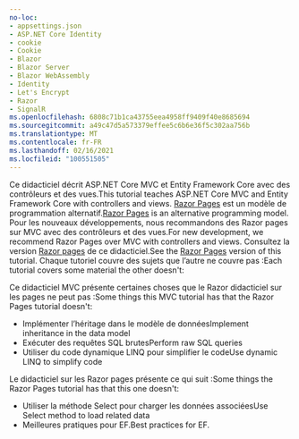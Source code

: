 ```yaml
---
no-loc:
- appsettings.json
- ASP.NET Core Identity
- cookie
- Cookie
- Blazor
- Blazor Server
- Blazor WebAssembly
- Identity
- Let's Encrypt
- Razor
- SignalR
ms.openlocfilehash: 6808c71b1ca43755eea4958ff9409f40e8685694
ms.sourcegitcommit: a49c47d5a573379effee5c6b6e36f5c302aa756b
ms.translationtype: MT
ms.contentlocale: fr-FR
ms.lasthandoff: 02/16/2021
ms.locfileid: "100551505"
---
```

<span data-ttu-id="060e5-101">Ce didacticiel décrit ASP.NET Core MVC et Entity Framework Core avec des contrôleurs et des vues.</span><span class="sxs-lookup"><span data-stu-id="060e5-101">This tutorial teaches ASP.NET Core MVC and Entity Framework Core with controllers and views.</span></span> <span data-ttu-id="060e5-102">[ Razor Pages](xref:razor-pages/index) est un modèle de programmation alternatif.</span><span class="sxs-lookup"><span data-stu-id="060e5-102">[Razor Pages](xref:razor-pages/index) is an alternative programming model.</span></span> <span data-ttu-id="060e5-103">Pour les nouveaux développements, nous recommandons des Razor pages sur MVC avec des contrôleurs et des vues.</span><span class="sxs-lookup"><span data-stu-id="060e5-103">For new development, we recommend Razor Pages over MVC with controllers and views.</span></span> <span data-ttu-id="060e5-104">Consultez la version [ Razor pages](xref:data/ef-rp/intro) de ce didacticiel.</span><span class="sxs-lookup"><span data-stu-id="060e5-104">See the [Razor Pages](xref:data/ef-rp/intro) version of this tutorial.</span></span> <span data-ttu-id="060e5-105">Chaque tutoriel couvre des sujets que l’autre ne couvre pas :</span><span class="sxs-lookup"><span data-stu-id="060e5-105">Each tutorial covers some material the other doesn't:</span></span>

<span data-ttu-id="060e5-106">Ce didacticiel MVC présente certaines choses que le Razor didacticiel sur les pages ne peut pas :</span><span class="sxs-lookup"><span data-stu-id="060e5-106">Some things this MVC tutorial has that the Razor Pages tutorial doesn't:</span></span>

* <span data-ttu-id="060e5-107">Implémenter l’héritage dans le modèle de données</span><span class="sxs-lookup"><span data-stu-id="060e5-107">Implement inheritance in the data model</span></span>
* <span data-ttu-id="060e5-108">Exécuter des requêtes SQL brutes</span><span class="sxs-lookup"><span data-stu-id="060e5-108">Perform raw SQL queries</span></span>
* <span data-ttu-id="060e5-109">Utiliser du code dynamique LINQ pour simplifier le code</span><span class="sxs-lookup"><span data-stu-id="060e5-109">Use dynamic LINQ to simplify code</span></span>

<span data-ttu-id="060e5-110">Le didacticiel sur les Razor pages présente ce qui suit :</span><span class="sxs-lookup"><span data-stu-id="060e5-110">Some things the Razor Pages tutorial has that this one doesn't:</span></span>

* <span data-ttu-id="060e5-111">Utiliser la méthode Select pour charger les données associées</span><span class="sxs-lookup"><span data-stu-id="060e5-111">Use Select method to load related data</span></span>
* <span data-ttu-id="060e5-112">Meilleures pratiques pour EF.</span><span class="sxs-lookup"><span data-stu-id="060e5-112">Best practices for EF.</span></span>